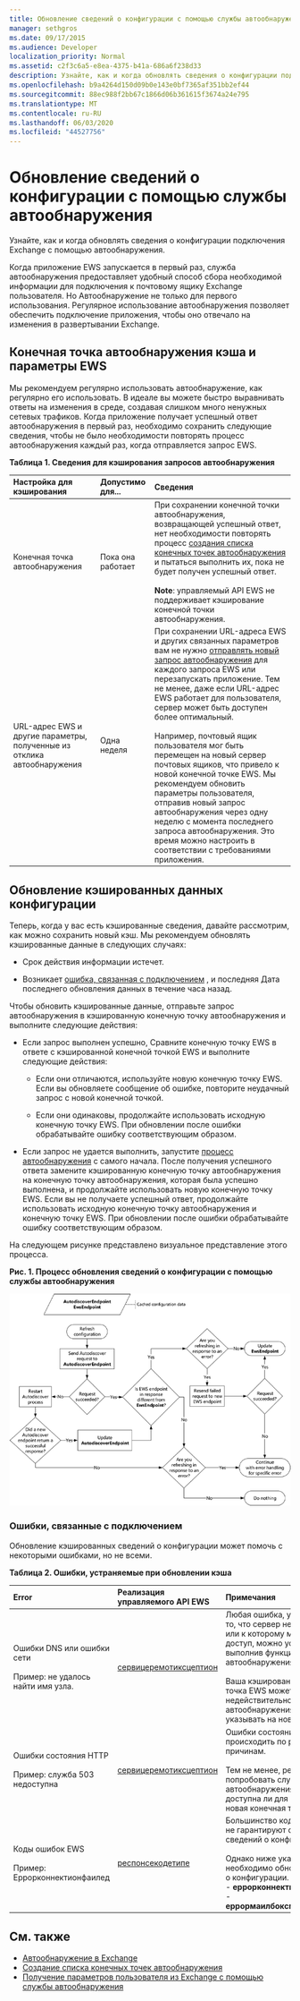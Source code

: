 ```yaml
---
title: Обновление сведений о конфигурации с помощью службы автообнаружения
manager: sethgros
ms.date: 09/17/2015
ms.audience: Developer
localization_priority: Normal
ms.assetid: c2f3c6a5-e8ea-4375-b41a-686a6f238d33
description: Узнайте, как и когда обновлять сведения о конфигурации подключения Exchange с помощью автообнаружения.
ms.openlocfilehash: b9a4264d150d09b0e143e0bf7365af351bb2ef44
ms.sourcegitcommit: 88ec988f2bb67c1866d06b361615f3674a24e795
ms.translationtype: MT
ms.contentlocale: ru-RU
ms.lasthandoff: 06/03/2020
ms.locfileid: "44527756"
---
```

# <a name="refresh-configuration-information-by-using-autodiscover"></a>Обновление сведений о конфигурации с помощью службы автообнаружения

Узнайте, как и когда обновлять сведения о конфигурации подключения Exchange с помощью автообнаружения.
  
Когда приложение EWS запускается в первый раз, служба автообнаружения предоставляет удобный способ сбора необходимой информации для подключения к почтовому ящику Exchange пользователя. Но Автообнаружение не только для первого использования. Регулярное использование автообнаружения позволяет обеспечить подключение приложения, чтобы оно отвечало на изменения в развертывании Exchange.
  
## <a name="cache-autodiscover-endpoint-and-ews-settings"></a>Конечная точка автообнаружения кэша и параметры EWS
<a name="bk_CacheSettings"> </a>

Мы рекомендуем регулярно использовать автообнаружение, как регулярно его использовать. В идеале вы можете быстро выравнивать ответы на изменения в среде, создавая слишком много ненужных сетевых трафиков. Когда приложение получает успешный ответ автообнаружения в первый раз, необходимо сохранить следующие сведения, чтобы не было необходимости повторять процесс автообнаружения каждый раз, когда отправляется запрос EWS.
  
**Таблица 1. Сведения для кэширования запросов автообнаружения**

|**Настройка для кэширования**|**Допустимо для...**|**Сведения**|
|:-----|:-----|:-----|
|Конечная точка автообнаружения  <br/> |Пока она работает  <br/> |При сохранении конечной точки автообнаружения, возвращающей успешный ответ, нет необходимости повторять процесс [создания списка конечных точек автообнаружения](how-to-generate-a-list-of-autodiscover-endpoints.md) и пытаться выполнить их, пока не будет получен успешный ответ.<br/><br/> **Note**: управляемый API EWS не поддерживает кэширование конечной точки автообнаружения.           |
|URL-адрес EWS и другие параметры, полученные из отклика автообнаружения  <br/> |Одна неделя  <br/> |При сохранении URL-адреса EWS и других связанных параметров вам не нужно [отправлять новый запрос автообнаружения](how-to-get-user-settings-from-exchange-by-using-autodiscover.md) для каждого запроса EWS или перезапускать приложение. Тем не менее, даже если URL-адрес EWS работает для пользователя, сервер может быть доступен более оптимальный.<br/><br/> Например, почтовый ящик пользователя мог быть перемещен на новый сервер почтовых ящиков, что привело к новой конечной точке EWS. Мы рекомендуем обновить параметры пользователя, отправив новый запрос автообнаружения через одну неделю с момента последнего запроса автообнаружения. Это время можно настроить в соответствии с требованиями приложения.  <br/> |
   
## <a name="refresh-cached-configuration-information"></a>Обновление кэшированных данных конфигурации
<a name="bk_RefreshConfig"> </a>

Теперь, когда у вас есть кэшированные сведения, давайте рассмотрим, как можно сохранить новый кэш. Мы рекомендуем обновлять кэшированные данные в следующих случаях:
  
- Срок действия информации истечет.
    
- Возникает [ошибка, связанная с подключением](#bk_ConnectionErrors) , и последняя Дата последнего обновления данных в течение часа назад.
    
Чтобы обновить кэшированные данные, отправьте запрос автообнаружения в кэшированную конечную точку автообнаружения и выполните следующие действия:
  
- Если запрос выполнен успешно, Сравните конечную точку EWS в ответе с кэшированной конечной точкой EWS и выполните следующие действия:
    
  - Если они отличаются, используйте новую конечную точку EWS. Если вы обновляете сообщение об ошибке, повторите неудачный запрос с новой конечной точкой.
    
  - Если они одинаковы, продолжайте использовать исходную конечную точку EWS. При обновлении после ошибки обрабатывайте ошибку соответствующим образом.
    
- Если запрос не удается выполнить, запустите [процесс автообнаружения](autodiscover-for-exchange.md) с самого начала. После получения успешного ответа замените кэшированную конечную точку автообнаружения на конечную точку автообнаружения, которая была успешно выполнена, и продолжайте использовать новую конечную точку EWS. Если вы не получаете успешный ответ, продолжайте использовать исходную конечную точку автообнаружения и конечную точку EWS. При обновлении после ошибки обрабатывайте ошибку соответствующим образом. 
    
На следующем рисунке представлено визуальное представление этого процесса.
  
**Рис. 1. Процесс обновления сведений о конфигурации с помощью службы автообнаружения**

![Схема обновления данных конфигурации при автообнаружении.](media/Ex15_Autodiscover_Refresh_Flowchart.png)
  
### <a name="connection-related-errors"></a>Ошибки, связанные с подключением
<a name="bk_ConnectionErrors"> </a>

Обновление кэшированных сведений о конфигурации может помочь с некоторыми ошибками, но не всеми. 
  
**Таблица 2. Ошибки, устраняемые при обновлении кэша**

|**Error**|**Реализация управляемого API EWS**|**Примечания**|
|:-----|:-----|:-----|
|Ошибки DNS или ошибки сети<br/><br/> Пример: не удалось найти имя узла.  <br/> |[сервицеремотиксцептион](https://docs.microsoft.com/dotnet/api/microsoft.exchange.webservices.data.serviceremoteexception?view=exchange-ews-api) <br/> |Любая ошибка, указывающая на то, что сервер не удалось найти или к которому можно получить доступ, можно устранить, выполнив функцию автообнаружения. <br/><br/> Ваша кэшированная конечная точка EWS может стать недействительной, а служба автообнаружения может указывать на новый сервер.  <br/> |
|Ошибки состояния HTTP<br/><br/> Пример: служба 503 недоступна  <br/> |[сервицеремотиксцептион](https://docs.microsoft.com/dotnet/api/microsoft.exchange.webservices.data.serviceremoteexception?view=exchange-ews-api) <br/> |Ошибки состояния HTTP могут происходить по разным причинам.<br/><br/> Тем не менее, рекомендуется попробовать службу автообнаружения, чтобы узнать, доступна ли для пользователя новая конечная точка EWS.  <br/> |
|Коды ошибок EWS <br/><br/> Пример: Еррорконнектионфаилед <br/> |[респонсекодетипе](../web-service-reference/responsecode.md) <br/> | Большинство кодов ошибок EWS не гарантируют обновление сведений о конфигурации.<br/><br/> Однако ниже указано, что необходимо обновить сведения о конфигурации.<br/>- **еррорконнектионфаилед** <br/>- **еррормаилбоксмовеинпрогресс** <br/> |
   
## <a name="see-also"></a>См. также

- [Автообнаружение в Exchange](autodiscover-for-exchange.md)  
- [Создание списка конечных точек автообнаружения](how-to-generate-a-list-of-autodiscover-endpoints.md)   
- [Получение параметров пользователя из Exchange с помощью службы автообнаружения](how-to-get-user-settings-from-exchange-by-using-autodiscover.md)
    


